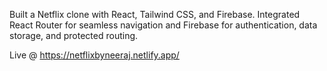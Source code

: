 Built a Netflix clone with React, Tailwind CSS, and Firebase. Integrated React Router for seamless navigation and Firebase for authentication, data storage, and protected routing.

Live @ https://netflixbyneeraj.netlify.app/
